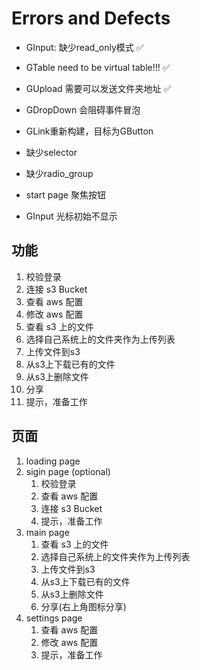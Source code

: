 # Errors and Defects

- GInput: 缺少read_only模式 ✅
- GTable need to be virtual table!!! ✅
- GUpload 需要可以发送文件夹地址 ✅

- GDropDown 会阻碍事件冒泡
- GLink重新构建，目标为GButton
- 缺少selector
- 缺少radio_group

- start page 聚焦按钮
- GInput 光标初始不显示

## 功能

1. 校验登录
2. 连接 s3 Bucket
3. 查看 aws 配置
4. 修改 aws 配置
5. 查看 s3 上的文件
6. 选择自己系统上的文件夹作为上传列表
7. 上传文件到s3
8. 从s3上下载已有的文件
9. 从s3上删除文件
10. 分享
11. 提示，准备工作

## 页面

1. loading page
2. sigin page (optional)
   1. 校验登录
   2. 查看 aws 配置
   3. 连接 s3 Bucket
   4. 提示，准备工作
3. main page 
   1. 查看 s3 上的文件
   2. 选择自己系统上的文件夹作为上传列表
   3. 上传文件到s3
   4. 从s3上下载已有的文件
   5. 从s3上删除文件
   6. 分享(右上角图标分享)
4. settings page
   1. 查看 aws 配置    
   2. 修改 aws 配置
   3. 提示，准备工作